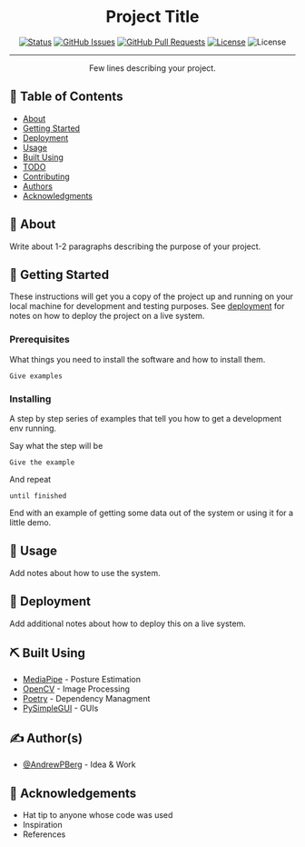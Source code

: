 <h1 align="center">Project Title</h1>

<div align="center">

[![Status](https://img.shields.io/badge/status-active-success.svg)]()
[![GitHub Issues](https://img.shields.io/github/issues/kylelobo/The-Documentation-Compendium.svg)](https://github.com/kylelobo/The-Documentation-Compendium/issues)
[![GitHub Pull Requests](https://img.shields.io/github/issues-pr/kylelobo/The-Documentation-Compendium.svg)](https://github.com/AndrewPBerg/posture-productivity/pulls)
[![License](https://img.shields.io/badge/license-MIT-blue.svg)](/LICENSE)
![License](https://img.shields.io/github/AndrewPBerg/posture-productivity/blob/main/LICENSE)

</div>

---

<p align="center"> Few lines describing your project.
    <br> 
</p>

## 📝 Table of Contents

- [About](#about)
- [Getting Started](#getting_started)
- [Deployment](#deployment)
- [Usage](#usage)
- [Built Using](#built_using)
- [TODO](../TODO.md)
- [Contributing](../CONTRIBUTING.md)
- [Authors](#authors)
- [Acknowledgments](#acknowledgement)

## 🧐 About <a name = "about"></a>

Write about 1-2 paragraphs describing the purpose of your project.

## 🏁 Getting Started <a name = "getting_started"></a>

These instructions will get you a copy of the project up and running on your local machine for development and testing purposes. See [deployment](#deployment) for notes on how to deploy the project on a live system.

### Prerequisites

What things you need to install the software and how to install them.

```
Give examples
```

### Installing

A step by step series of examples that tell you how to get a development env running.

Say what the step will be

```
Give the example
```

And repeat

```
until finished
```

End with an example of getting some data out of the system or using it for a little demo.

## 🎈 Usage <a name="usage"></a>

Add notes about how to use the system.

## 🚀 Deployment <a name = "deployment"></a>

Add additional notes about how to deploy this on a live system.

## ⛏️ Built Using <a name = "built_using"></a>

- [MediaPipe](https://ai.google.dev/edge/mediapipe/framework) - Posture Estimation
- [OpenCV](https://opencv.org/) - Image Processing
- [Poetry](https://python-poetry.org/) - Dependency Managment
- [PySimpleGUI](https://www.pysimplegui.com/) - GUIs

## ✍️ Author(s) <a name = "authors"></a>

- [@AndrewPBerg](https://github.com/andrewpberg) - Idea & Work


## 🎉 Acknowledgements <a name = "acknowledgement"></a>

- Hat tip to anyone whose code was used
- Inspiration
- References
